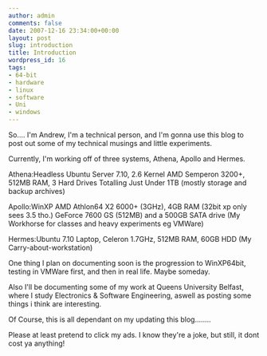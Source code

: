 ```yaml
---
author: admin
comments: false
date: 2007-12-16 23:34:00+00:00
layout: post
slug: introduction
title: Introduction
wordpress_id: 16
tags:
- 64-bit
- hardware
- linux
- software
- Uni
- windows
---
```


So.... I'm Andrew, I'm a technical person, and I'm gonna use this blog to post out some of my technical musings and little experiments.

Currently, I'm working off of three systems, Athena, Apollo and Hermes.

Athena:Headless Ubuntu Server 7.10, 2.6 Kernel AMD Semperon 3200+, 512MB RAM, 3 Hard Drives Totalling Just Under 1TB (mostly storage and backup archives)

Apollo:WinXP AMD Athlon64 X2 6000+ (3GHz), 4GB RAM (32bit xp only sees 3.5 tho.) GeForce 7600 GS (512MB) and a 500GB SATA drive (My Workhorse for classes and heavy experiments eg VMWare)

Hermes:Ubuntu 7.10 Laptop, Celeron 1.7GHz, 512MB RAM, 60GB HDD (My Carry-about-workstation)

One thing I plan on documenting soon is the progression to WinXP64bit, testing in VMWare first, and then in real life. Maybe someday.

Also I'll be documenting some of my work at Queens University Belfast, where I study Electronics & Software Engineering, aswell as posting some things i think are interesting.

Of Course, this is all dependant on my updating this blog........

Please at least pretend to click my ads. I know they're a joke, but still, it dont cost ya anything!
